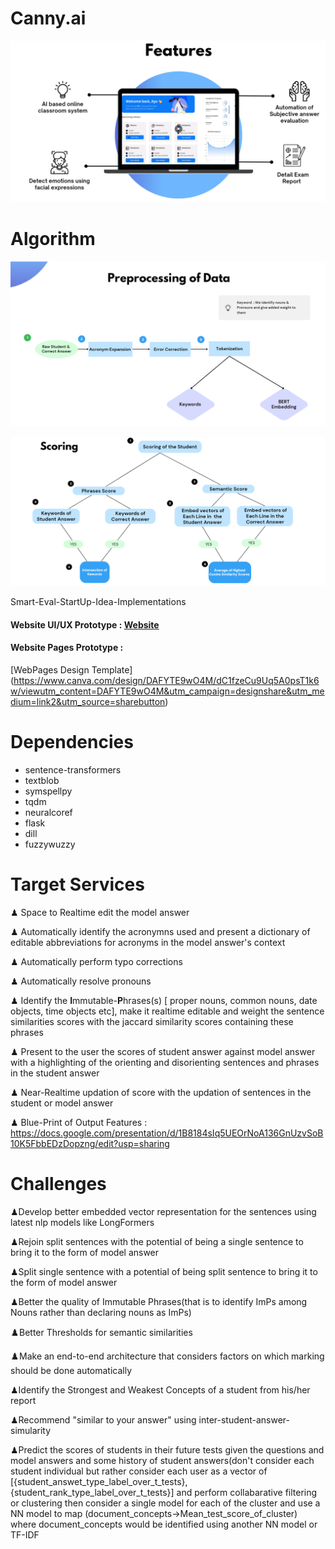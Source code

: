 #  Canny.ai

![alt text](https://github.com/propranu6/smart-eval/blob/spotlight/whole.PNG)

# Algorithm

![alt text](https://github.com/propranu6/smart-eval/blob/spotlight/algo-1.PNG)

![alt text](https://github.com/propranu6/smart-eval/blob/spotlight/algo-2.PNG)

Smart-Eval-StartUp-Idea-Implementations


#### Website UI/UX Prototype : [Website](https://propranu6.github.io/smart-eval/)
#### Website Pages Prototype :  
[WebPages Design Template]
(https://www.canva.com/design/DAFYTE9wO4M/dC1fzeCu9Uq5A0psT1k6w/viewutm_content=DAFYTE9wO4M&utm_campaign=designshare&utm_medium=link2&utm_source=sharebutton)


# Dependencies

* sentence-transformers
* textblob
* symspellpy
* tqdm
* neuralcoref
* flask
* dill
* fuzzywuzzy


# Target Services

♟ Space to Realtime edit the model answer

♟ Automatically identify the acronymns used and present a dictionary of editable abbreviations for acronyms in the model answer's context

♟ Automatically perform typo corrections

♟ Automatically resolve pronouns

♟ Identify the **I**mmutable-**P**hrases(s) [ proper nouns, common nouns, date objects, time objects etc], make it realtime editable and weight the sentence similarities scores with the jaccard similarity scores containing these phrases

♟ Present to the user the scores of student answer against model answer with a highlighting of the orienting and disorienting sentences and phrases in the student answer

♟ Near-Realtime updation of score with the updation of sentences in the student or model answer 

♟ Blue-Print of Output Features : https://docs.google.com/presentation/d/1B8184sIq5UEOrNoA136GnUzvSoB10K5FbbEDzDopzng/edit?usp=sharing


# Challenges 

♟Develop better embedded vector representation for the sentences using latest nlp models like LongFormers

♟Rejoin split sentences with the potential of being a single sentence to bring it to the form of model answer

♟Split single sentence with a potential of being split sentence to bring it to the form of model answer

♟Better the quality of Immutable Phrases(that is to identify ImPs among Nouns rather than declaring nouns as ImPs)

♟️Better Thresholds for semantic similarities

♟️Make an end-to-end architecture that considers factors on which marking should be done automatically

♟Identify the Strongest and Weakest Concepts of a student from his/her report

♟Recommend "similar to your answer" using inter-student-answer-simularity

♟Predict the scores of students in their future tests given the questions and model answers and some history of student answers(don't consider each student individual but rather consider each user as a vector of [{student_answet_type_label_over_t_tests}, {student_rank_type_label_over_t_tests}] and perform collabarative filtering or clustering then consider a single model for each of the cluster and use a NN model to map (document_concepts->Mean_test_score_of_cluster) where document_concepts would be identified using another NN model or TF-IDF
